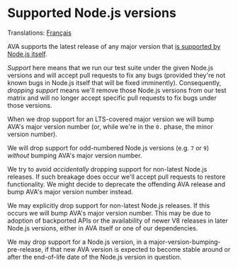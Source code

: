 # Supported Node.js versions

Translations: [Français](https://github.com/avajs/ava-docs/blob/master/fr_FR/docs/support-statement.md)

AVA supports the latest release of any major version that [is supported by Node.js itself](https://github.com/nodejs/Release#release-schedule).

*Support* here means that we run our test suite under the given Node.js versions and will accept pull requests to fix any bugs (provided they're not known bugs in Node.js itself that will be fixed imminently). Consequently, *dropping support* means we'll remove those Node.js versions from our test matrix and will no longer accept specific pull requests to fix bugs under those versions.

When we drop support for an LTS-covered major version we will bump AVA's major version number (or, while we're in the `0.` phase, the minor version number).

We will drop support for odd-numbered Node.js versions (e.g. `7` or `9`) *without* bumping AVA's major version number.

We try to avoid *accidentally* dropping support for non-latest Node.js releases. If such breakage does occur we'll accept pull requests to restore functionality. We might decide to deprecate the offending AVA release and bump AVA's major version number instead.

We may explicitly drop support for non-latest Node.js releases. If this occurs we will bump AVA's major version number. This may be due to adoption of backported APIs or the availability of newer V8 releases in later Node.js versions, either in AVA itself or one of our dependencies.

We may drop support for a Node.js version, in a major-version-bumping-pre-release, if that new AVA version is expected to become stable around or after the end-of-life date of the Node.js version in question.
